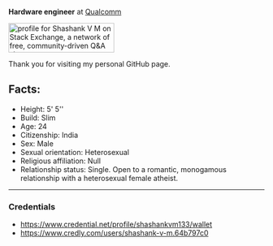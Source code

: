 **Hardware engineer** at [Qualcomm](https://www.qualcomm.com/) 

 <a href="https://stackexchange.com/users/17017739/shashank-v-m"><img src="https://stackexchange.com/users/flair/17017739.png" width="208" height="58" alt="profile for Shashank V M on Stack Exchange, a network of free, community-driven Q&amp;A sites" title="profile for Shashank V M on Stack Exchange, a network of free, community-driven Q&amp;A sites" /></a>

Thank you for visiting my personal GitHub page.

Facts:
------
- Height: 5' 5''
- Build: Slim
- Age: 24
- Citizenship: India
- Sex: Male
- Sexual orientation: Heterosexual
- Religious affiliation: Null
- Relationship status: Single. Open to a romantic, monogamous relationship with a heterosexual female atheist.
 
----
### Credentials 
- https://www.credential.net/profile/shashankvm133/wallet  
- https://www.credly.com/users/shashank-v-m.64b797c0 





